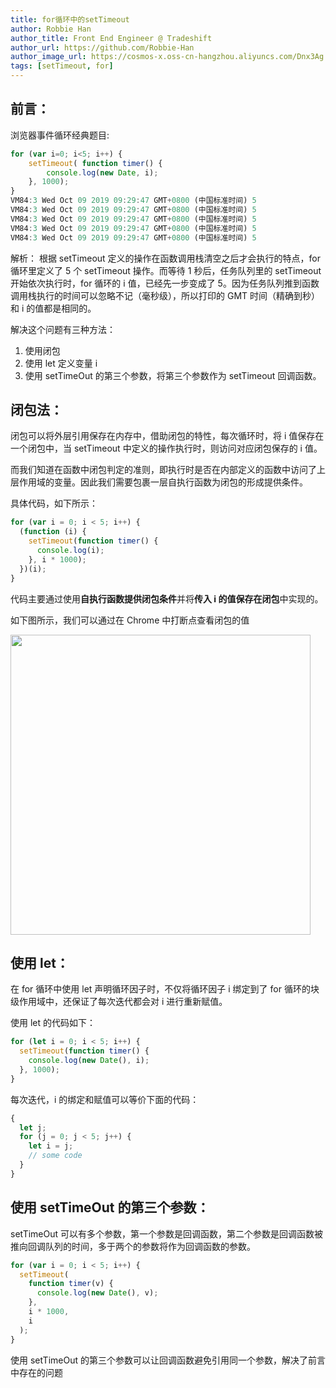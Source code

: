 ```yaml
---
title: for循环中的setTimeout
author: Robbie Han
author_title: Front End Engineer @ Tradeshift
author_url: https://github.com/Robbie-Han
author_image_url: https://cosmos-x.oss-cn-hangzhou.aliyuncs.com/Dnx3Ag.jpg
tags: [setTimeout, for]
---
```


## 前言：

浏览器事件循环经典题目:

```js
for (var i=0; i<5; i++) {
    setTimeout( function timer() {
        console.log(new Date, i);
    }, 1000);
}
VM84:3 Wed Oct 09 2019 09:29:47 GMT+0800 (中国标准时间) 5
VM84:3 Wed Oct 09 2019 09:29:47 GMT+0800 (中国标准时间) 5
VM84:3 Wed Oct 09 2019 09:29:47 GMT+0800 (中国标准时间) 5
VM84:3 Wed Oct 09 2019 09:29:47 GMT+0800 (中国标准时间) 5
VM84:3 Wed Oct 09 2019 09:29:47 GMT+0800 (中国标准时间) 5
```

解析： 根据 setTimeout 定义的操作在函数调用栈清空之后才会执行的特点，for 循环里定义了 5 个 setTimeout 操作。而等待 1 秒后，任务队列里的 setTimeout 开始依次执行时，for 循环的 i 值，已经先一步变成了 5。因为任务队列推到函数调用栈执行的时间可以忽略不记（毫秒级），所以打印的 GMT 时间（精确到秒）和 i 的值都是相同的。

<!--truncate-->

解决这个问题有三种方法：

1. 使用闭包
2. 使用 let 定义变量 i
3. 使用 setTimeOut 的第三个参数，将第三个参数作为 setTimeout 回调函数。

## 闭包法：

闭包可以将外层引用保存在内存中，借助闭包的特性，每次循环时，将 i 值保存在一个闭包中，当 setTimeout 中定义的操作执行时，则访问对应闭包保存的 i 值。

而我们知道在函数中闭包判定的准则，即执行时是否在内部定义的函数中访问了上层作用域的变量。因此我们需要包裹一层自执行函数为闭包的形成提供条件。

具体代码，如下所示：

```js
for (var i = 0; i < 5; i++) {
  (function (i) {
    setTimeout(function timer() {
      console.log(i);
    }, i * 1000);
  })(i);
}
```

代码主要通过使用**自执行函数提供闭包条件**并将**传入 i 的值保存在闭包**中实现的。

如下图所示，我们可以通过在 Chrome 中打断点查看闭包的值

<Img width="480" legend="图：Chrome控制台闭包" src="https://cosmos-x.oss-cn-hangzhou.aliyuncs.com/xTvjaK.png" />

## 使用 let：

在 for 循环中使用 let 声明循环因子时，不仅将循环因子 i 绑定到了 for 循环的块级作用域中，还保证了每次迭代都会对 i 进行重新赋值。

使用 let 的代码如下：

```js
for (let i = 0; i < 5; i++) {
  setTimeout(function timer() {
    console.log(new Date(), i);
  }, 1000);
}
```

每次迭代，i 的绑定和赋值可以等价下面的代码：

```js
{
  let j;
  for (j = 0; j < 5; j++) {
    let i = j;
    // some code
  }
}
```

## 使用 setTimeOut 的第三个参数：

setTimeOut 可以有多个参数，第一个参数是回调函数，第二个参数是回调函数被推向回调队列的时间，多于两个的参数将作为回调函数的参数。

```js
for (var i = 0; i < 5; i++) {
  setTimeout(
    function timer(v) {
      console.log(new Date(), v);
    },
    i * 1000,
    i
  );
}
```

使用 setTimeOut 的第三个参数可以让回调函数避免引用同一个参数，解决了前言中存在的问题
